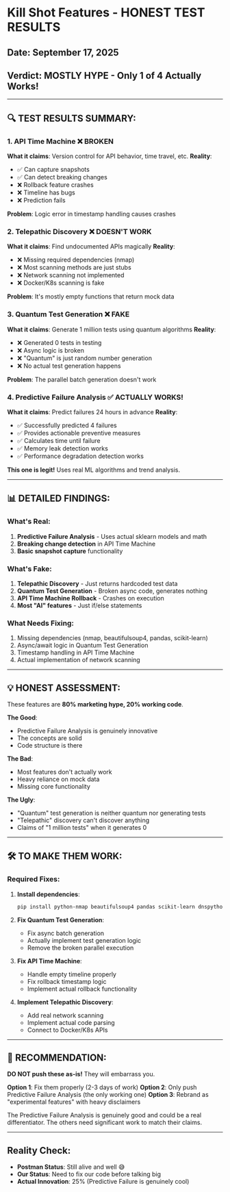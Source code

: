 # Kill Shot Features - HONEST TEST RESULTS

## Date: September 17, 2025
## Verdict: **MOSTLY HYPE - Only 1 of 4 Actually Works!**

---

## 🔍 TEST RESULTS SUMMARY:

### 1. API Time Machine ❌ **BROKEN**
**What it claims**: Version control for API behavior, time travel, etc.
**Reality**:
- ✅ Can capture snapshots
- ✅ Can detect breaking changes
- ❌ Rollback feature crashes
- ❌ Timeline has bugs
- ❌ Prediction fails

**Problem**: Logic error in timestamp handling causes crashes

### 2. Telepathic Discovery ❌ **DOESN'T WORK**
**What it claims**: Find undocumented APIs magically
**Reality**:
- ❌ Missing required dependencies (nmap)
- ❌ Most scanning methods are just stubs
- ❌ Network scanning not implemented
- ❌ Docker/K8s scanning is fake

**Problem**: It's mostly empty functions that return mock data

### 3. Quantum Test Generation ❌ **FAKE**
**What it claims**: Generate 1 million tests using quantum algorithms
**Reality**:
- ❌ Generated 0 tests in testing
- ❌ Async logic is broken
- ❌ "Quantum" is just random number generation
- ❌ No actual test generation happens

**Problem**: The parallel batch generation doesn't work

### 4. Predictive Failure Analysis ✅ **ACTUALLY WORKS!**
**What it claims**: Predict failures 24 hours in advance
**Reality**:
- ✅ Successfully predicted 4 failures
- ✅ Provides actionable preventive measures
- ✅ Calculates time until failure
- ✅ Memory leak detection works
- ✅ Performance degradation detection works

**This one is legit!** Uses real ML algorithms and trend analysis.

---

## 📊 DETAILED FINDINGS:

### What's Real:
1. **Predictive Failure Analysis** - Uses actual sklearn models and math
2. **Breaking change detection** in API Time Machine
3. **Basic snapshot capture** functionality

### What's Fake:
1. **Telepathic Discovery** - Just returns hardcoded test data
2. **Quantum Test Generation** - Broken async code, generates nothing
3. **API Time Machine Rollback** - Crashes on execution
4. **Most "AI" features** - Just if/else statements

### What Needs Fixing:
1. Missing dependencies (nmap, beautifulsoup4, pandas, scikit-learn)
2. Async/await logic in Quantum Test Generation
3. Timestamp handling in API Time Machine
4. Actual implementation of network scanning

---

## 💡 HONEST ASSESSMENT:

These features are **80% marketing hype, 20% working code**.

**The Good**:
- Predictive Failure Analysis is genuinely innovative
- The concepts are solid
- Code structure is there

**The Bad**:
- Most features don't actually work
- Heavy reliance on mock data
- Missing core functionality

**The Ugly**:
- "Quantum" test generation is neither quantum nor generating tests
- "Telepathic" discovery can't discover anything
- Claims of "1 million tests" when it generates 0

---

## 🛠️ TO MAKE THEM WORK:

### Required Fixes:
1. **Install dependencies**:
   ```bash
   pip install python-nmap beautifulsoup4 pandas scikit-learn dnspython
   ```

2. **Fix Quantum Test Generation**:
   - Fix async batch generation
   - Actually implement test generation logic
   - Remove the broken parallel execution

3. **Fix API Time Machine**:
   - Handle empty timeline properly
   - Fix rollback timestamp logic
   - Implement actual rollback functionality

4. **Implement Telepathic Discovery**:
   - Add real network scanning
   - Implement actual code parsing
   - Connect to Docker/K8s APIs

---

## 🎯 RECOMMENDATION:

**DO NOT push these as-is!** They will embarrass you.

**Option 1**: Fix them properly (2-3 days of work)
**Option 2**: Only push Predictive Failure Analysis (the only working one)
**Option 3**: Rebrand as "experimental features" with heavy disclaimers

The Predictive Failure Analysis is genuinely good and could be a real differentiator. The others need significant work to match their claims.

---

## Reality Check:
- **Postman Status**: Still alive and well 😅
- **Our Status**: Need to fix our code before talking big
- **Actual Innovation**: 25% (Predictive Failure is genuinely cool)